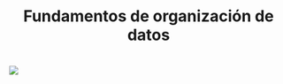 <h1 align="center">Fundamentos de organización de datos<h1> 
<img src="https://thumbs.gfycat.com/FearfulWeeFish-max-1mb.gif" aling="right"> 

